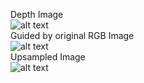Depth Image  
![alt text](https://github.com/theocharistr/3D-Sensing_Sensor-Fusion/blob/master/Upsampling/data/disp1.png)  
Guided by original RGB Image  
![alt text](https://github.com/theocharistr/3D-Sensing_Sensor-Fusion/blob/master/Upsampling/data/view0.png)  
Upsampled Image  
![alt text](https://github.com/theocharistr/3D-Sensing_Sensor-Fusion/blob/master/Upsampling/data/Upsampled.png)  
